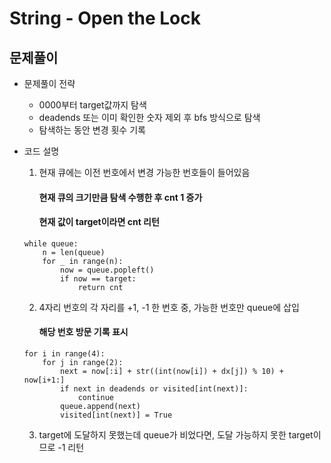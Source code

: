 # String - Open the Lock
## 문제풀이
* 문제풀이 전략
    * 0000부터 target값까지 탐색
    * deadends 또는 이미 확인한 숫자 제외 후 bfs 방식으로 탐색
    * 탐색하는 동안 변경 횟수 기록

* 코드 설명
    1. 현재 큐에는 이전 번호에서 변경 가능한 번호들이 들어있음
        #### 현재 큐의 크기만큼 탐색 수행한 후 cnt 1 증가
        #### 현재 값이 target이라면 cnt 리턴
    ```
    while queue:
        n = len(queue)
        for _ in range(n):
            now = queue.popleft()
            if now == target:
                return cnt
    ```
    2. 4자리 번호의 각 자리를 +1, -1 한 번호 중, 가능한 번호만 queue에 삽입
        #### 해당 번호 방문 기록 표시
    ```
    for i in range(4):
        for j in range(2):
            next = now[:i] + str((int(now[i]) + dx[j]) % 10) + now[i+1:]
            if next in deadends or visited[int(next)]:
                continue
            queue.append(next)
            visited[int(next)] = True
    ```
    3. target에 도달하지 못했는데 queue가 비었다면, 도달 가능하지 못한 target이므로 -1 리턴